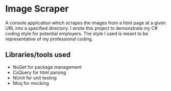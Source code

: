 # Image Scraper
A console application which scrapes the images from a html page at a given URL into a specified directory.  I wrote this project to demonstrate my C# coding style for potential employers.  The style I used is meant to be representative of my professional coding.

## Libraries/tools used
- NuGet for package management
- CsQuery for html parsing
- NUnit for unit testing
- Moq for mocking
